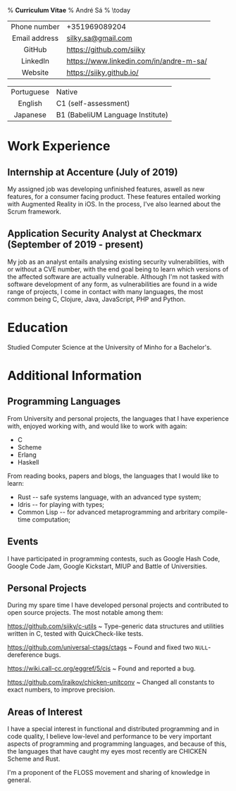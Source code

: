 % **Curriculum Vitae**
% André Sá
% \today

|               |                                           |
| :-----------: | :---------------------------------------- |
| Phone number  | +351969089204                             |
| Email address | <silky.sa@gmail.com>                      |
| GitHub        | <https://github.com/siiky>                |
| LinkedIn      | <https://www.linkedin.com/in/andre-m-sa/> |
| Website       | <https://siiky.github.io/>                |

|            |                                  |
| :--------: | :------------------------------- |
| Portuguese | Native                           |
| English    | C1 (self-assessment)             |
| Japanese   | B1 (BabeliUM Language Institute) |

# Work Experience

## Internship at Accenture (July of 2019)

My assigned job was developing unfinished features, aswell as new features, for
a consumer facing product. These features entailed working with Augmented
Reality in iOS. In the process, I've also learned about the Scrum framework.

## Application Security Analyst at Checkmarx (September of 2019 - present)

My job as an analyst entails analysing existing security vulnerabilities, with
or without a CVE number, with the end goal being to learn which versions of the
affected software are actually vulnerable. Although I'm not tasked with
software development of any form, as vulnerabilities are found in a wide range
of projects, I come in contact with many languages, the most common being C,
Clojure, Java, JavaScript, PHP and Python.

# Education

Studied Computer Science at the University of Minho for a Bachelor's.

# Additional Information

## Programming Languages

From University and personal projects, the languages that I have experience
with, enjoyed working with, and would like to work with again:

 * C
 * Scheme
 * Erlang
 * Haskell

From reading books, papers and blogs, the languages that I would like to learn:

 * Rust -- safe systems language, with an advanced type system;
 * Idris -- for playing with types;
 * Common Lisp -- for advanced metaprogramming and arbritary compile-time
   computation;

## Events

I have participated in programming contests, such as Google Hash Code, Google
Code Jam, Google Kickstart, MIUP and Battle of Universities.

## Personal Projects

During my spare time I have developed personal projects and contributed to open
source projects. The most notable among them:

<https://github.com/siiky/c-utils>
  ~ Type-generic data structures and utilities written in C, tested with
  QuickCheck-like tests.

<https://github.com/universal-ctags/ctags>
  ~ Found and fixed two `NULL`-dereference bugs.

<https://wiki.call-cc.org/eggref/5/cis>
  ~ Found and reported a bug.

<https://github.com/iraikov/chicken-unitconv>
  ~ Changed all constants to exact numbers, to improve precision.

## Areas of Interest

I have a special interest in functional and distributed programming and in code
quality, I believe low-level and performance to be very important aspects of
programming and programming languages, and because of this, the languages that
have caught my eyes most recently are CHICKEN Scheme and Rust.

I'm a proponent of the FLOSS movement and sharing of knowledge in general.
